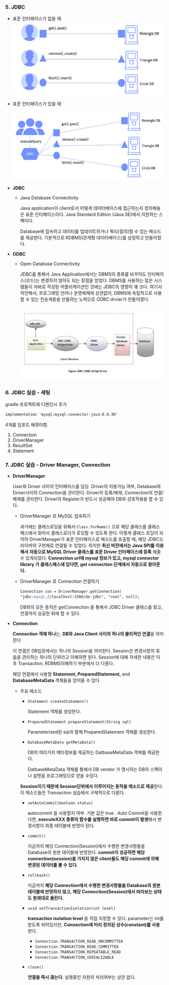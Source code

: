 ### 5. JDBC

- 표준 인터페이스가 없을 때
    ![Untitled](/FastCPS_DE/img/Untitled%208.png)
    
- 표준 인터페이스가 있을 때
    
    ![Untitled](/FastCPS_DE/img/Untitled%209.png)
    
- **JDBC**
    - Java Database Connectivity
        
        Java application이 client로서 어떻게 데이터베이스에 접근하는지 정의해놓은 표준 인터페이스이다. Java Standard Edition (Java SE)에서 지원하는 스펙이다.
        
        Database에 접속하고 데이터를 업데이트하거나 쿼리(질의)할 수 있는 메소드를 제공한다. 기본적으로 RDBMS(관계형 데이터베이스)를 상정하고 만들어졌다.
        
- **ODBC**
    - Open Database Connectivity
        
        JDBC를 통해서 Java Application에서는 DBMS의 종류를 바꾸어도 인터페이스(코드)는 변경하지 않아도 되는 장점을 얻었다. DBMS를 사용하는 많은 시스템들이 자바로 작성된 어플리케이션인 것에는 JDBC의 영향이 꽤 크다.
        여기서 착안해서, 프로그래밍 언어나 운영체제에 상관없이, DBMS에 독립적으로 사용할 수 있는 전송계층을 만들려는 노력으로 ODBC drvier가 만들어졌다.
        
        ![Untitled](/FastCPS_DE/img/Untitled%2010.png)
        

### 6. JDBC 실습 - 세팅

gradle 프로젝트에 디펜던시 추가

```markdown
implementation 'mysql:mysql-connector-java:8.0.30'
```

4개를 임포트 해줘야함.

1. Connection
2. DriverManager
3. ResultSet
4. Statement

### 7. JDBC 실습 - Driver Manager, Connection

- **DriverManager**
    
    User와 Driver 사이의 인터페이스를 담당. Driver의 이용가능 여부, Database와 Driver사이의 Connection을 관리한다. Driver의 등록/해제, Connection의 연결/해제를 관리한다. Driver의 Register가 반드시 성공해야 DB와 상호작용을 할 수 있다.
    
    - DriverManager 로 MySQL 접속하기
        
        과거에는 클래스로딩을 위해서 `Class.forName()` 으로 해당 클래스를 클래스패스에서 찾아서 클래스로더가 로딩할 수 있도록 한다. 이렇게 클래스 로딩이 되어야 DriverManager가 표준 인터페이스로 메소드를 호출할 때, 해당 JDBC드라이버의 구현체로 연결될 수 있었다.
        하지만 **최신 버전에서는 Java SPI를 이용해서 자동으로 MySQL Driver 클래스를 표준 Driver 인터페이스에 등록** 해줄 수 있게되었다. **Connection url에 mysql 정보가 있고, mysql connector library 가 클래스패스에 있다면, get connection 단계에서 자동으로 찾아준다.**
        
    - DriverManager 로 Connection 연결하기
        
        ```markdown
        Connection con = DriverManager.getConnection(
        "jdbc:mysql://localhost:3306/de-jdbc", "root", null);
        ```
        
        DB와의 모든 동작은 getConnection 을 통해서 JDBC Driver 클래스를 찾고, 연결까지 성공한 뒤에 할 수 있다.
        
- **Connection**
    
    **Connection 객체 하나**는, **DB와 Java Client 사이의 하나의 물리적인 연결**을 의미한다
    
    이 연결은 DB입장에서는 하나의 Session을 의미한다. Session은 변경사항의 묶음을 관리하는 하나의 단위라고 이해하면 된다. Session에 대해 자세한 내용은 이후 Transaction, RDBMS이해하기 부분에서 더 다룬다.
    
    해당 연결에서 사용할 **Statement, PreparedStatement,** and **DatabaseMetaData** 객체들을 얻어올 수 있다
    
    - 주요 메소드
        - `Statement createStatement()`
            
            Statement 객체를 생성한다.
            
        - `PreparedStatement prepareStatement(String sql)`
            
            Parameterized된 sql과 함께 PreparedStatement 객체를 생성한다.
            
        - `DatabaseMetaData getMetaData()`
            
            DB의 여러가지 메타정보를 제공하는 DatbaseMetaData 객체를 제공한다.
            
            DatbaseMetaData 객체를 통해서 DB vendor 가 명시하는 DB의 스펙이나 설명을 프로그래밍으로 얻을 수있다.
            
        
        **Session이기 때문에 Session단위에서 이루어지는 동작을 메소드로 제공**한다. 이 메소드들은 Transaction 실습에서 구체적으로 다룬다.
        
        - `setAutoCommit(boolean status)`
            
            autocommit 을 사용할지 여부. 기본 값은 true . Auto Commit을 사용한다면, **executeXXX 종류의 함수를 실행하면 바로 commit이 발생**해서 변경사항이 최종 테이블에 반영이 된다.
            
        - `commit()`
            
            지금까지 해당 Connection(Session)에서 수행한 변경사항들을 Database의 원본 테이블에 반영한다. **commit이 성공하면 해당 connection(session)을 가지지 않은 client들도 해당 commit에 의해 변경된 데이터를 볼 수 있다.**
            
        - `rollback()`
            
            지금까지 **해당 Connection에서 수행한 변경사항들을 Database의 원본 테이블에 반영하지 않고, 해당 Connection(Session)에서 바라보는 상태도 원래대로 돌린다.**
            
        - `void setTransactionIsolation(int level)`
            
            **transaction isolation level** 을 직접 지정할 수 있다. parameter는 int를 받도록 되어있지만, **Connection에 미리 정의된 상수(constant)를 사용**한다.
            
            - `Connection.TRANSACTION_READ_UNCOMMITTED`
            - `Connection.TRANSACTION_READ_COMMITTED`
            - `Connection.TRANSACTION_REPEATABLE_READ`
            - `Connection.TRANSACTION_SERIALIZABLE`
        - `close()`
            
            **연결을 즉시 끊는다**. 실행중인 자원의 처리여부는 상관 없다.